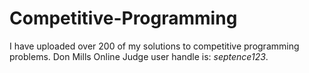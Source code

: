 # Competitive-Programming
I have uploaded over 200 of my solutions to competitive programming problems. Don Mills Online Judge user handle is: _septence123_.
